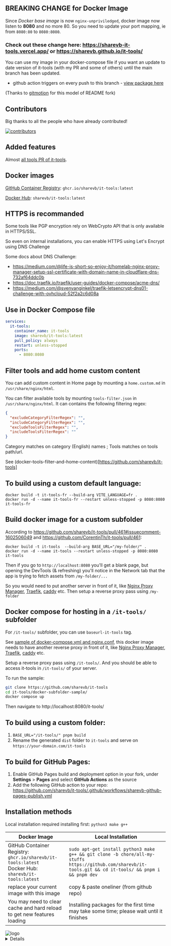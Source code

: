 ## BREAKING CHANGE for Docker Image

Since *Docker base image* is now `nginx-unpriviledged`, docker image now listen to **8080** and no more 80. So you need to update your port mapping, ie from `8080:80` to `8080:8080`.

### Check out these change here: <https://sharevb-it-tools.vercel.app/> or <https://sharevb.github.io/it-tools/>

You can use my image in your docker-compose file if you want an update to date version of it-tools (with my PR and some of others) until the main branch has been updated.

- github action triggers on every push to this branch - [view package here](https://github.com/sharevb/it-tools/pkgs/container/it-tools)

(Thanks to [gitmotion](https://github.com/gitmotion/it-tools) for this model of README fork)

## Contributors

Big thanks to all the people who have already contributed!

[![contributors](https://contrib.rocks/image?repo=sharevb/it-tools&refresh=1)](https://github.com/sharevb/it-tools/graphs/contributors)


## Added features

Almost [all tools PR of it-tools](https://github.com/sharevb/it-tools/pulls).

## Docker images

[GitHub Container Registry](https://github.com/sharevb/it-tools/pkgs/container/it-tools): `ghcr.io/sharevb/it-tools:latest`

[Docker Hub](https://hub.docker.com/r/sharevb/it-tools): `sharevb/it-tools:latest`

## HTTPS is recommanded

Some tools like PGP encryption rely on WebCrypto API that is only available in HTTPS/SSL.

So even on internal installations, you can enable HTTPS using Let's Encrypt using DNS Challenge

Some docs about DNS Challenge:
- https://medium.com/@life-is-short-so-enjoy-it/homelab-nginx-proxy-manager-setup-ssl-certificate-with-domain-name-in-cloudflare-dns-732af64ddc0b
- https://doc.traefik.io/traefik/user-guides/docker-compose/acme-dns/
- https://medium.com/@svenvanginkel/traefik-letsencrypt-dns01-challenge-with-ovhcloud-52f2a2c6d08a

## Use in Docker Compose file

```yml
services:
  it-tools:
    container_name: it-tools
    image: sharevb/it-tools:latest
    pull_policy: always
    restart: unless-stopped
    ports:
      - 8080:8080
```

## Filter tools and add home custom content

You can add custom content in Home page by mounting a `home.custom.md` in `/usr/share/nginx/html`.

You can filter available tools by mounting `tools-filter.json` in `/usr/share/nginx/html`. It can contains the following filtering regex:
```json
{
  "excludeCategoryFilterRegex": "",
  "includeCategoryFilterRegex": "",
  "excludeToolsFilterRegex": "",
  "includeToolsFilterRegex": ""
}
```
Category matches on category (English) names ; Tools matches on tools path/url.

See (docker-tools-filter-and-home-content)[https://github.com/sharevb/it-tools]

## To build using a custom default language:

```
docker build -t it-tools-fr --build-arg VITE_LANGUAGE=fr .
docker run -d --name it-tools-fr --restart unless-stopped -p 8080:8080 it-tools-fr
```

## Build docker image for a custom subfolder

According to https://github.com/sharevb/it-tools/pull/461#issuecomment-1602506049 and https://github.com/CorentinTh/it-tools/pull/461:
```
docker build -t it-tools  --build-arg BASE_URL="/my-folder/" .
docker run -d --name it-tools --restart unless-stopped -p 8080:8080 it-tools
```

Then if you go to `http://localhost:8080` you'll get a blank page, but opening the DevTools (& refreshing) you'll notice in the Network tab that the app is trying to fetch assets from `/my-folder/...`

So you would need to put another server in front of it, like [Nginx Proxy Manager](https://nginxproxymanager.com/), [Traefik](https://traefik.io/traefik/), [caddy](https://caddyserver.com/) etc. Then setup a reverse proxy pass using `/my-folder`

## Docker compose for hosting in a `/it-tools/` subfolder

For `/it-tools/` subfolder, you can use `baseurl-it-tools` tag.

See [sample of docker-compose.yml and nginx.conf](https://github.com/sharevb/it-tools/docker-subfolder-sample), this docker image needs to have another reverse proxy in front of it, like [Nginx Proxy Manager](https://nginxproxymanager.com/), [Traefik](https://traefik.io/traefik/), [caddy](https://caddyserver.com/) etc. 

Setup a reverse proxy pass using `/it-tools/`. And you should be able to access it-tools in `/it-tools/` of your server.

To run the sample:

```bash
git clone https://github.com/sharevb/it-tools
cd it-tools/docker-subfolder-sample/
docker compose up
```

Then navigate to http://localhost:8080/it-tools/

## To build using a custom folder:

1. `BASE_URL="/it-tools/" pnpm build`
2. Rename the generated `dist` folder to `it-tools` and serve on `https://your-domain.com/it-tools`

## To build for GitHub Pages:

1. Enable GitHub Pages build and deployment option in your fork, under **Settings** > **Pages** and select **GitHub Actions** as the source
2. Add the following GitHub action to your repo: https://github.com/sharevb/it-tools/.github/workflows/sharevb-github-pages-publish.yml

## Installation methods

Local installation required installing first: `python3 make g++`

| Docker Image                            | Local Installation                                                                                                          |
|-----------------------------------------|-----------------------------------------------------------------------------------------------------------------------------|
| GitHub Container Registry: <span title="triple click me!">`ghcr.io/sharevb/it-tools:latest`</span><br/>Docker Hub: <span title="triple click me!">`sharevb/it-tools:latest`</span> | <span title="triple click me!">`sudo apt-get install python3 make g++ && git clone -b chore/all-my-stuffs https://github.com/sharevb/it-tools.git && cd it-tools/ && pnpm i && pnpm dev`</span> |
| replace your current image with this image | copy & paste oneliner (from github repo) |
| You may need to clear cache and hard reload to get new features loading | Installing packages for the first time may take some time; please wait until it finishes |

<picture>
    <source srcset="./.github/logo-dark.png" media="(prefers-color-scheme: light)">
    <source srcset="./.github/logo-white.png" media="(prefers-color-scheme: dark)">
    <img src="./.github/logo-dark.png" alt="logo">
</picture>

<details>

Useful tools for developer and people working in IT. [Have a look !](https://sharevb-it-tools.vercel.app).

## Functionalities and roadmap

Please check the [issues](https://github.com/sharevb/it-tools/issues) to see if some feature listed to be implemented.

You have an idea of a tool? Submit a [feature request](https://github.com/sharevb/it-tools/issues/new/choose)!

## Self host

Self host solutions for your homelab

**From docker hub:**

```sh
docker run -d --name it-tools --restart unless-stopped -p 8080:8080 corentinth/it-tools:latest
```

**From github packages:**

```sh
docker run -d --name it-tools --restart unless-stopped -p 8080:8080 ghcr.io/corentinth/it-tools:latest
```

**Other solutions:**

- [Cloudron](https://www.cloudron.io/store/tech.ittools.cloudron.html)
- [Tipi](https://www.runtipi.io/docs/apps-available)
- [Unraid](https://unraid.net/community/apps?q=it-tools)

## Contribute

### Recommended IDE Setup

[VSCode](https://code.visualstudio.com/) with the following extensions:

- [Volar](https://marketplace.visualstudio.com/items?itemName=Vue.volar) (and disable Vetur)
- [TypeScript Vue Plugin (Volar)](https://marketplace.visualstudio.com/items?itemName=Vue.vscode-typescript-vue-plugin).
- [ESLint](https://marketplace.visualstudio.com/items?itemName=dbaeumer.vscode-eslint)
- [i18n Ally](https://marketplace.visualstudio.com/items?itemName=lokalise.i18n-ally)

with the following settings:

```json
{
  "editor.formatOnSave": false,
  "editor.codeActionsOnSave": {
    "source.fixAll.eslint": true
  },
  "i18n-ally.localesPaths": ["locales", "src/tools/*/locales"],
  "i18n-ally.keystyle": "nested"
}
```

### Type Support for `.vue` Imports in TS

TypeScript cannot handle type information for `.vue` imports by default, so we replace the `tsc` CLI with `vue-tsc` for type checking. In editors, we need [TypeScript Vue Plugin (Volar)](https://marketplace.visualstudio.com/items?itemName=Vue.vscode-typescript-vue-plugin) to make the TypeScript language service aware of `.vue` types.

If the standalone TypeScript plugin doesn't feel fast enough to you, Volar has also implemented a [Take Over Mode](https://github.com/johnsoncodehk/volar/discussions/471#discussioncomment-1361669) that is more performant. You can enable it by the following steps:

1. Disable the built-in TypeScript Extension
   1. Run `Extensions: Show Built-in Extensions` from VSCode's command palette
   2. Find `TypeScript and JavaScript Language Features`, right click and select `Disable (Workspace)`
2. Reload the VSCode window by running `Developer: Reload Window` from the command palette.

### Project Setup

```sh
pnpm install
```

### Compile and Hot-Reload for Development

```sh
pnpm dev
```

### Type-Check, Compile and Minify for Production

```sh
pnpm build
```

### Run Unit Tests with [Vitest](https://vitest.dev/)

```sh
pnpm test
```

### Lint with [ESLint](https://eslint.org/)

```sh
pnpm lint
```

### Create a new tool

To create a new tool, there is a script that generate the boilerplate of the new tool, simply run:

```sh
pnpm run script:create:tool my-tool-name
```

It will create a directory in `src/tools` with the correct files, and a the import in `src/tools/index.ts`. You will just need to add the imported tool in the proper category and develop the tool.

## Contributors

Big thanks to all the people who have already contributed!

[![contributors](https://contrib.rocks/image?repo=corentinth/it-tools&refresh=1)](https://github.com/sharevb/it-tools/graphs/contributors)

## Credits

Coded with ❤️ by [Corentin Thomasset](https://corentin.tech?utm_source=it-tools&utm_medium=readme).

This project is continuously deployed using [vercel.com](https://vercel.com).

Contributor graph is generated using [contrib.rocks](https://contrib.rocks/preview?repo=corentinth/it-tools).

<a href="https://www.producthunt.com/posts/it-tools?utm_source=badge-featured&utm_medium=badge&utm_souce=badge-it&#0045;tools" target="_blank"><img src="https://api.producthunt.com/widgets/embed-image/v1/featured.svg?post_id=345793&theme=light" alt="IT&#0032;Tools - Collection&#0032;of&#0032;handy&#0032;online&#0032;tools&#0032;for&#0032;devs&#0044;&#0032;with&#0032;great&#0032;UX | Product Hunt" style="width: 250px; height: 54px;" width="250" height="54" /></a>
<a href="https://www.producthunt.com/posts/it-tools?utm_source=badge-top-post-badge&utm_medium=badge&utm_souce=badge-it&#0045;tools" target="_blank"><img src="https://api.producthunt.com/widgets/embed-image/v1/top-post-badge.svg?post_id=345793&theme=light&period=daily" alt="IT&#0032;Tools - Collection&#0032;of&#0032;handy&#0032;online&#0032;tools&#0032;for&#0032;devs&#0044;&#0032;with&#0032;great&#0032;UX | Product Hunt" style="width: 250px; height: 54px;" width="250" height="54" /></a>

## License

This project is under the [GNU GPLv3](LICENSE).

</details>